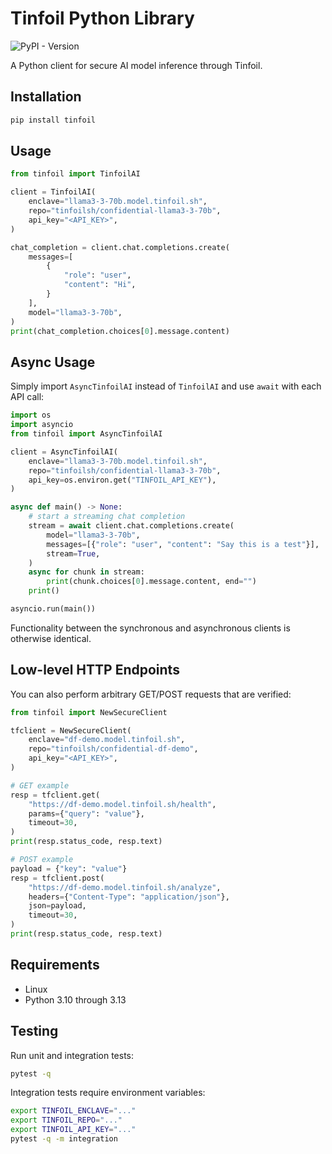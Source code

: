 # Tinfoil Python Library

![PyPI - Version](https://img.shields.io/pypi/v/tinfoil)

A Python client for secure AI model inference through Tinfoil.

## Installation

```bash
pip install tinfoil
```

## Usage

```python
from tinfoil import TinfoilAI

client = TinfoilAI(
    enclave="llama3-3-70b.model.tinfoil.sh",
    repo="tinfoilsh/confidential-llama3-3-70b",
    api_key="<API_KEY>",
)

chat_completion = client.chat.completions.create(
    messages=[
        {
            "role": "user",
            "content": "Hi",
        }
    ],
    model="llama3-3-70b",
)
print(chat_completion.choices[0].message.content)
```

## Async Usage

Simply import `AsyncTinfoilAI` instead of `TinfoilAI` and use `await` with each API call:

```python
import os
import asyncio
from tinfoil import AsyncTinfoilAI

client = AsyncTinfoilAI(
    enclave="llama3-3-70b.model.tinfoil.sh",
    repo="tinfoilsh/confidential-llama3-3-70b",
    api_key=os.environ.get("TINFOIL_API_KEY"),
)

async def main() -> None:
    # start a streaming chat completion
    stream = await client.chat.completions.create(
        model="llama3-3-70b",
        messages=[{"role": "user", "content": "Say this is a test"}],
        stream=True,
    )
    async for chunk in stream:
        print(chunk.choices[0].message.content, end="")
    print()

asyncio.run(main())
```

Functionality between the synchronous and asynchronous clients is otherwise identical.

## Low-level HTTP Endpoints

You can also perform arbitrary GET/POST requests that are verified:

```python
from tinfoil import NewSecureClient

tfclient = NewSecureClient(
    enclave="df-demo.model.tinfoil.sh",
    repo="tinfoilsh/confidential-df-demo",
    api_key="<API_KEY>",
)

# GET example
resp = tfclient.get(
    "https://df-demo.model.tinfoil.sh/health",
    params={"query": "value"},
    timeout=30,
)
print(resp.status_code, resp.text)

# POST example
payload = {"key": "value"}
resp = tfclient.post(
    "https://df-demo.model.tinfoil.sh/analyze",
    headers={"Content-Type": "application/json"},
    json=payload,
    timeout=30,
)
print(resp.status_code, resp.text)
```


## Requirements

- Linux
- Python 3.10 through 3.13

## Testing

Run unit and integration tests:

```bash
pytest -q
```

Integration tests require environment variables:

```bash
export TINFOIL_ENCLAVE="..."
export TINFOIL_REPO="..."
export TINFOIL_API_KEY="..."
pytest -q -m integration
```
